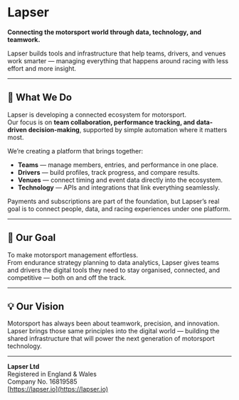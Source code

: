 # Lapser

**Connecting the motorsport world through data, technology, and teamwork.**

Lapser builds tools and infrastructure that help teams, drivers, and venues work smarter — managing everything that happens around racing with less effort and more insight.

---

## 🚀 What We Do

Lapser is developing a connected ecosystem for motorsport.  
Our focus is on **team collaboration, performance tracking, and data-driven decision-making**, supported by simple automation where it matters most.

We’re creating a platform that brings together:

- **Teams** — manage members, entries, and performance in one place.  
- **Drivers** — build profiles, track progress, and compare results.  
- **Venues** — connect timing and event data directly into the ecosystem.  
- **Technology** — APIs and integrations that link everything seamlessly.  

Payments and subscriptions are part of the foundation, but Lapser’s real goal is to connect people, data, and racing experiences under one platform.

---

## 🎯 Our Goal

To make motorsport management effortless.  
From endurance strategy planning to data analytics, Lapser gives teams and drivers the digital tools they need to stay organised, connected, and competitive — both on and off the track.

---

## 💡 Our Vision

Motorsport has always been about teamwork, precision, and innovation.  
Lapser brings those same principles into the digital world — building the shared infrastructure that will power the next generation of motorsport technology.

---

**Lapser Ltd**  
Registered in England & Wales  
Company No. 16819585  
[https://lapser.io](https://lapser.io)
